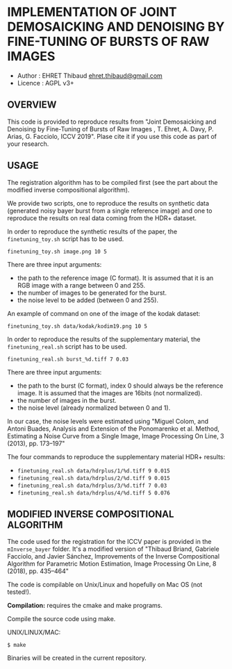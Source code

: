 IMPLEMENTATION OF JOINT DEMOSAICKING AND DENOISING BY FINE-TUNING OF BURSTS OF RAW IMAGES
=========================================================================================

* Author    : EHRET Thibaud <ehret.thibaud@gmail.com>
* Licence   : AGPL v3+

OVERVIEW
--------

This code is provided to reproduce results from
 "Joint Demosaicking and Denoising by Fine-Tuning of Bursts of Raw Images
, T. Ehret, A. Davy, P. Arias, G. Facciolo, ICCV 2019".
Plase cite it if you use this code as part of your research.

USAGE
-----

The registration algorithm has to be compiled first (see the part about the modified inverse
compositional algorithm).

We provide two scripts, one to reproduce the results on synthetic data (generated noisy bayer
burst from a single reference image) and one to reproduce the results on real data coming from the HDR+ dataset.

In order to reproduce the synthetic results of the paper, the `finetuning_toy.sh` script has to be used.

```finetuning_toy.sh image.png 10 5```

There are three input arguments:
* the path to the reference image (C format). It is assumed that it is an RGB image with a range between 0 and 255.
* the number of images to be generated for the burst.
* the noise level to be added (between 0 and 255).

An example of command on one of the image of the kodak dataset:

```finetuning_toy.sh data/kodak/kodim19.png 10 5```


In order to reproduce the results of the supplementary material, the `finetuning_real.sh` script has to be used.

```finetuning_real.sh burst_%d.tiff 7 0.03```

There are three input arguments:
* the path to the burst (C format), index 0 should always be the reference image. It is assumed that the images are 16bits (not normalized).
* the number of images in the burst.
* the noise level (already normalized between 0 and 1).

In our case, the noise levels were estimated using "Miguel Colom, and Antoni Buades, Analysis and Extension of the Ponomarenko et al.
Method, Estimating a Noise Curve from a Single Image, Image Processing On Line, 3 (2013), pp. 173–197"

The four commands to reproduce the supplementary material HDR+ results:
* ```finetuning_real.sh data/hdrplus/1/%d.tiff 9 0.015```
* ```finetuning_real.sh data/hdrplus/2/%d.tiff 9 0.015```
* ```finetuning_real.sh data/hdrplus/3/%d.tiff 7 0.03```
* ```finetuning_real.sh data/hdrplus/4/%d.tiff 5 0.076```



MODIFIED INVERSE COMPOSITIONAL ALGORITHM
----------------------------------------

The code used for the registration for the ICCV paper is provided in the `mInverse_bayer` folder. It's a modified version of 
"Thibaud Briand, Gabriele Facciolo, and Javier Sánchez, Improvements of the Inverse Compositional Algorithm for Parametric
 Motion Estimation, Image Processing On Line, 8 (2018), pp. 435–464"

The code is compilable on Unix/Linux and hopefully on Mac OS (not tested!).

**Compilation:** requires the cmake and make programs.

Compile the source code using make.

UNIX/LINUX/MAC:
```
$ make
```

Binaries will be created in the current repository.
